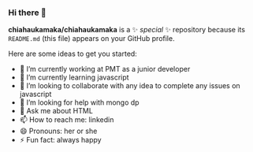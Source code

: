 ### Hi there 👋

**chiahaukamaka/chiahaukamaka** is a ✨ _special_ ✨ repository because its `README.md` (this file) appears on your GitHub profile.

Here are some ideas to get you started:

- 🔭 I’m currently working at PMT as a junior developer
- 🌱 I’m currently learning javascript
- 👯 I’m looking to collaborate with any idea to complete any issues on javascript
- 🤔 I’m looking for help with  mongo dp
- 💬 Ask me about HTML
- 📫 How to reach me: linkedin
- 😄 Pronouns: her or she
- ⚡ Fun fact: always happy

